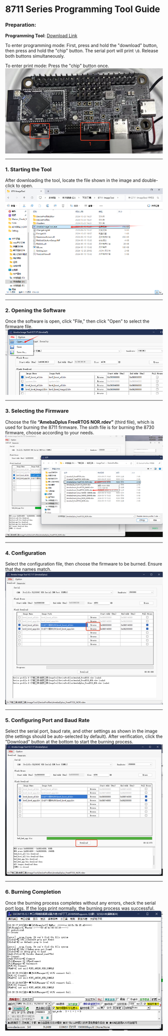 # 8711 Series Programming Tool Guide

### Preparation:

**Programming Tool**: [Download Link](../../assets/download/A316/ImageTool.zip)

To enter programming mode: First, press and hold the "download" button, then press and hold the "chip" button. The serial port will print `\0`. Release both buttons simultaneously.

To enter print mode: Press the "chip" button once.
![Image 1](../../assets/images/speaker/shaolu-1.png)

---

### 1. Starting the Tool
After downloading the tool, locate the file shown in the image and double-click to open.
![Image 2](../../assets/images/speaker/shaolu-2.png)

---

### 2. Opening the Software
Once the software is open, click "File," then click "Open" to select the firmware file.
![Image 3](../../assets/images/speaker/shaolu-3.png)

---

### 3. Selecting the Firmware
Choose the file **“AmebaDplus FreeRTOS NOR.rdev”** (third file), which is used for burning the 8711 firmware.
The sixth file is for burning the 8730 firmware, choose according to your needs.
![Image 4](../../assets/images/speaker/shaolu-4.png)

---

### 4. Configuration
Select the configuration file, then choose the firmware to be burned. Ensure that the names match.
![Image 5](../../assets/images/speaker/shaolu-5.png)

---

### 5. Configuring Port and Baud Rate
Select the serial port, baud rate, and other settings as shown in the image (the settings should be auto-selected by default). After verification, click the "Download" button at the bottom to start the burning process.
![Image 6](../../assets/images/speaker/shaolu-6.png)

---

### 6. Burning Completion
Once the burning process completes without any errors, check the serial port logs. If the logs print normally, the burning process was successful.
![Image 7](../../assets/images/speaker/shaolu-7.png)
